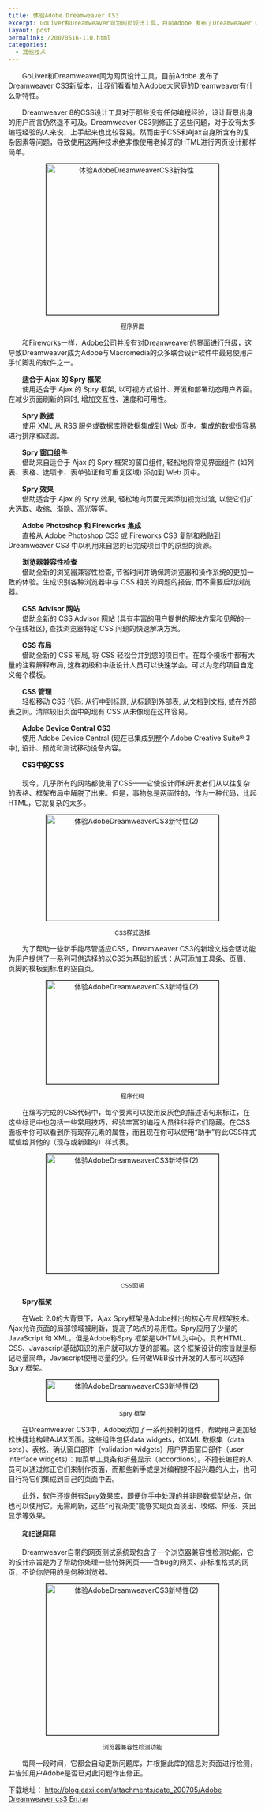 ```yaml
---
title: 体验Adobe Dreamweaver CS3
excerpt: GoLiver和Dreamweaver同为网页设计工具，目前Adobe 发布了Dreamweaver CS3新版本，让我们看看加入Adobe大家庭的Dreamweaver有什么新特性。
layout: post
permalink: /20070516-110.html
categories:
  - 其他技术
---
```

<span>　　GoLiver和Dreamweaver同为网页设计工具，目前Adobe 发布了Dreamweaver CS3新版本，让我们看看加入Adobe大家庭的Dreamweaver有什么新特性。</p> <p>
  　　Dreamweaver 8的CSS设计工具对于那些没有任何编程经验，设计背景出身的用户而言仍然遥不可及。Dreamweaver CS3则修正了这些问题，对于没有太多编程经验的人来说，上手起来也比较容易。然而由于CSS和Ajax自身所含有的复杂因素等问题，导致使用这两种技术绝非像使用老掉牙的HTML进行网页设计那样简单。 </span>
</p>

<p align="center">
  <img style="BORDER-RIGHT: #000 1px solid; BORDER-TOP: #000 1px solid; BORDER-LEFT: #000 1px solid; WIDTH: 350px; BORDER-BOTTOM: #000 1px solid; HEIGHT: 305px" alt="体验AdobeDreamweaverCS3新特性" hspace="" src="http://image2.sina.com.cn/IT/cr/2007/0409/2039323156.jpg" />
</p>

<p align="center">
  <font style="FONT-SIZE: 12px">程序界面</font>
</p>

<p>
  　　和Fireworks一样，Adobe公司并没有对Dreamweaver的界面进行升级，这导致Dreamweaver成为Adobe与Macromedia的众多联合设计软件中最易使用户手忙脚乱的软件之一。
</p>

<p>
  <strong>　　适合于 Ajax 的 Spry 框架<br /></strong>　　使用适合于 Ajax 的 Spry 框架, 以可视方式设计、开发和部署动态用户界面。 在减少页面刷新的同时, 增加交互性、速度和可用性。
</p>

<p>
  <strong>　　Spry 数据</strong><br />　　使用 XML 从 RSS 服务或数据库将数据集成到 Web 页中。集成的数据很容易进行排序和过滤。
</p>

<p>
  　<strong>　Spry 窗口组件</strong><br />　　借助来自适合于 Ajax 的 Spry 框架的窗口组件, 轻松地将常见界面组件 (如列表、表格、选项卡、表单验证和可重复区域) 添加到 Web 页中。
</p>

<p>
  <strong>　　Spry 效果</strong><br />　　借助适合于 Ajax 的 Spry 效果, 轻松地向页面元素添加视觉过渡, 以使它们扩大选取、收缩、渐隐、高光等等。
</p>

<p>
  <strong>　　Adobe Photoshop 和 Fireworks 集成</strong><br />　　直接从 Adobe Photoshop CS3 或 Fireworks CS3 复制和粘贴到 Dreamweaver CS3 中以利用来自您的已完成项目中的原型的资源。
</p>

<p>
  <strong>　　浏览器兼容性检查</strong><br />　　借助全新的浏览器兼容性检查, 节省时间并确保跨浏览器和操作系统的更加一致的体验。生成识别各种浏览器中与 CSS 相关的问题的报告, 而不需要启动浏览器。
</p>

<p>
  <strong>　　CSS Advisor 网站</strong><br />　　借助全新的 CSS Advisor 网站 (具有丰富的用户提供的解决方案和见解的一个在线社区), 查找浏览器特定 CSS 问题的快速解决方案。
</p>

<p>
  <strong>　　CSS 布局</strong><br />　　借助全新的 CSS 布局, 将 CSS 轻松合并到您的项目中。在每个模板中都有大量的注释解释布局, 这样初级和中级设计人员可以快速学会。可以为您的项目自定义每个模板。
</p>

<p>
  <strong>　　CSS 管理</strong><br />　　轻松移动 CSS 代码: 从行中到标题, 从标题到外部表, 从文档到文档, 或在外部表之间。清除较旧页面中的现有 CSS 从未像现在这样容易。
</p>

<p>
  <strong>　　Adobe Device Central CS3</strong><br />　　使用 Adobe Device Central (现在已集成到整个 Adobe Creative Suite&reg; 3 中), 设计、预览和测试移动设备内容。
</p>

<p>
  　<font color="#000000"><strong>　CS3中的CSS<br /></strong></font><br />　　现今，几乎所有的网站都使用了CSS&mdash;&mdash;它使设计师和开发者们从以往复杂的表格、框架布局中解脱了出来。但是，事物总是两面性的，作为一种代码，比起HTML，它就复杂的太多。
</p>

<p align="center">
  <img style="BORDER-RIGHT: #000 1px solid; BORDER-TOP: #000 1px solid; BORDER-LEFT: #000 1px solid; WIDTH: 350px; BORDER-BOTTOM: #000 1px solid; HEIGHT: 214px" alt="体验AdobeDreamweaverCS3新特性(2)" hspace="" src="http://image2.sina.com.cn/IT/cr/2007/0409/2683729364.jpg" />
</p>

<p align="center">
  <font style="FONT-SIZE: 12px">CSS样式选择</font>
</p>

<p>
  　　为了帮助一些新手能尽管适应CSS，Dreamweaver CS3的新增文档会话功能为用户提供了一系列可供选择的以CSS为基础的版式：从可添加工具条、页眉、页脚的模板到标准的空白页。
</p>

<p align="center">
  <img style="BORDER-RIGHT: #000 1px solid; BORDER-TOP: #000 1px solid; BORDER-LEFT: #000 1px solid; WIDTH: 350px; BORDER-BOTTOM: #000 1px solid; HEIGHT: 210px" alt="体验AdobeDreamweaverCS3新特性(2)" hspace="" src="http://image2.sina.com.cn/IT/cr/2007/0409/261363698.jpg" />
</p>

<p align="center">
  <font style="FONT-SIZE: 12px">程序代码</font>
</p>

<p>
  　　在编写完成的CSS代码中，每个要素可以使用反灰色的描述语句来标注，在这些标记中也包括一些常用技巧，经验丰富的编程人员往往将它们隐藏。在CSS面板中你可以看到所有现存元素的属性，而且现在你可以使用&ldquo;助手&rdquo;将此CSS样式赋值给其他的（现存或新建的）样式表。
</p>

<p align="center">
  <img style="BORDER-RIGHT: #000 1px solid; BORDER-TOP: #000 1px solid; BORDER-LEFT: #000 1px solid; WIDTH: 350px; BORDER-BOTTOM: #000 1px solid; HEIGHT: 242px" alt="体验AdobeDreamweaverCS3新特性(2)" hspace="" src="http://image2.sina.com.cn/IT/cr/2007/0409/1827660426.jpg" />
</p>

<p align="center">
  <font style="FONT-SIZE: 12px">CSS面板</font>
</p>

<p>
  　　<strong>Spry框架</strong>
</p>

<p>
  　　在Web 2.0的大背景下，Ajax Spry框架是Adobe推出的核心布局框架技术。Ajax允许页面的局部领域被刷新，提高了站点的易用性。Spry应用了少量的JavaScript 和 XML，但是Adobe称Spry 框架是以HTML为中心，具有HTML、CSS、Javascript基础知识的用户就可以方便的部署。这个框架设计的宗旨就是标记尽量简单，Javascript使用尽量的少。任何做WEB设计开发的人都可以选择Spry 框架。
</p>

<p align="center">
  <img style="BORDER-RIGHT: #000 1px solid; BORDER-TOP: #000 1px solid; BORDER-LEFT: #000 1px solid; WIDTH: 350px; BORDER-BOTTOM: #000 1px solid; HEIGHT: 44px" alt="体验AdobeDreamweaverCS3新特性(2)" hspace="" src="http://image2.sina.com.cn/IT/cr/2007/0409/1611622182.jpg" />
</p>

<p align="center">
  <font style="FONT-SIZE: 12px">Spry 框架</font>
</p>

<p>
  　　在Dreamweaver CS3中，Adobe添加了一系列预制的组件，帮助用户更加轻松快捷地构建AJAX页面。这些组件包括data widgets，如XML 数据集（data sets）、表格、确认窗口部件（validation widgets）用户界面窗口部件（user interface widgets）：如菜单工具条和折叠显示（accordions）。不擅长编程的人员可以通过修正它们来制作页面，而那些新手或是对编程提不起兴趣的人士，也可自行将它们集成到自己的页面中去。
</p>

<p>
  　　此外，软件还提供有Spry效果库，即便你手中处理的并非是数据型站点，你也可以使用它。无需刷新，这些&ldquo;可视渐变&rdquo;能够实现页面淡出、收缩、伸张、突出显示等效果。<br /><strong><br />　　和IE说拜拜<br /></strong><br />　　Dreamweaver自带的网页测试系统现包含了一个浏览器兼容性检测功能，它的设计宗旨是为了帮助你处理一些特殊网页&mdash;&mdash;含bug的网页、非标准格式的网页，不论你使用的是何种浏览器。
</p>

<p align="center">
  <img style="BORDER-RIGHT: #000 1px solid; BORDER-TOP: #000 1px solid; BORDER-LEFT: #000 1px solid; WIDTH: 350px; BORDER-BOTTOM: #000 1px solid; HEIGHT: 306px" alt="体验AdobeDreamweaverCS3新特性(2)" hspace="" src="http://image2.sina.com.cn/IT/cr/2007/0409/2627255582.jpg" />
</p>

<p align="center">
  <font style="FONT-SIZE: 12px">浏览器兼容性检测功能</font>
</p>

<p>
  　　每隔一段时间，它都会自动更新问题库，并根据此库的信息对页面进行检测，并告知用户Adobe是否已对此问题作出修正。
</p>

<p>
  下载地址： <a href="http://blog.eaxi.com/attachments/date_200705/Adobe Dreamweaver cs3 En.rar">http://blog.eaxi.com/attachments/date_200705/Adobe Dreamweaver cs3 En.rar</a>
</p>